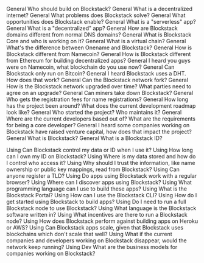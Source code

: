General		Who should build on Blockstack?
General		What is a decentralized internet?
General		What problems does Blockstack solve?
General		What opportunities does Blockstack enable?
General		What is a "serverless" app?
General		What is a "decentralized" app?
General		How are Blockstack domains different from normal DNS domains? 
General		What is Blockstack Core and who is working on it?
General		What is a virtual chain?
General		What's the difference between Onename and Blockstack?
General		How is Blockstack different from Namecoin?
General		How is Blockstack different from Ethereum for building decentralized apps? 
General		I heard you guys were on Namecoin, what blockchain do you use now?
General		Can Blockstack only run on Bitcoin?
General		I heard Blockstack uses a DHT. How does that work?
General		Can the Blockstack network fork? 
General		How is the Blockstack network upgraded over time? What parties need to agree on an upgrade?
General		Can miners take down Blockstack?
General		Who gets the registration fees for name registrations?
General		How long has the project been around? What does the current development roadmap look like?
General		Who started the project? Who maintains it?
General		Where are the current developers based out of? What are the requirements for being a core developer?
General		I heard some companies working on Blockstack have raised venture capital, how does that impact the project?
General		What is Blockstack?
General		What is a Blockstack ID?
		
Using		Can Blockstack control my data or ID when I use it?
Using		How long can I own my ID on Blockstack?
Using		Where is my data stored and how do I control who access it?
Using		Why should I trust the information, like name ownership or public key mappings, read from Blockstack?
Using		Can anyone register a TLD?
Using		Do apps using Blockstack work with a regular browser?
Using		Where can I discover apps using Blockstack?
Using		What programming language can I use to build these apps?
Using		What is the Blockstack Portal?
Using		How can I use the Blockstack CLI?
Using		How do I get started using Blockstack to build apps?
Using		Do I need to run a full Blockstack node to use Blockstack?
Using		What language is the Blockstack software written in?
Using		What incentives are there to run a Blockstack node?
Using		How does Blockstack perform against building apps on Heroku or AWS?
Using		Can Blockstack apps scale, given that Blockstack uses blockchains which don't scale that well?
Using		What if the current companies and developers working on Blockstack disappear, would the network keep running?
Using	Dev	What are the business models for companies working on Blockstack?
